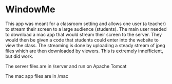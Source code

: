 # WindowMe
This app was meant for a classroom setting and allows one user (a teacher) to stream their screen to a large audience (students). The main user needed to download a mac app that would stream their screen to the server. They would then be given a code that students could enter into the website to view the class. The streaming is done by uploading a steady stream of jpeg files which are then downloaded by viewers. This is extremely innefficient, but did work.

The server files are in /server and run on Apache Tomcat

The mac app files are in /mac

